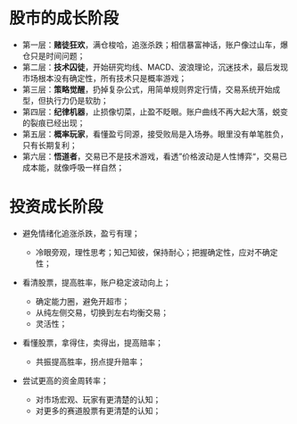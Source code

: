 # 股市的成长阶段

- 第一层：**赌徒狂欢**，满仓梭哈，追涨杀跌；相信暴富神话，账户像过山车，爆仓只是时间问题；
- 第二层：**技术囚徒**，开始研究均线、MACD、波浪理论，沉迷技术，最后发现市场根本没有确定性，所有技术只是概率游戏；
- 第三层：**策略觉醒**，扔掉复杂公式，用简单规则界定行情，交易系统开始成型，但执行力仍是软肋；
- 第四层：**纪律机器**，止损像切菜，止盈不眨眼。账户曲线不再大起大落，蜕变的裂痕已经出现；
- 第五层：**概率玩家**，看懂盈亏同源，接受败局是入场券。眼里没有单笔胜负，只有长期复利；
- 第六层：**悟道者**，交易已不是技术游戏，看透”价格波动是人性博弈“，交易已成本能，就像呼吸一样自然；

# 投资成长阶段

- 避免情绪化追涨杀跌，盈亏有理；

  - 冷眼旁观，理性思考；知己知彼，保持耐心；把握确定性，应对不确定性；

- 看清股票，提高胜率，账户稳定波动向上；

  - 确定能力圈，避免开超市；
  - 从纯左侧交易，切换到左右均衡交易；
  - 灵活性；

- 看懂股票，拿得住，卖得出，提高赔率；

  - 共振提高胜率，拐点提升赔率；

- 尝试更高的资金周转率；
  - 对市场宏观、玩家有更清楚的认知；
  - 对更多的赛道股票有更清楚的认知；

